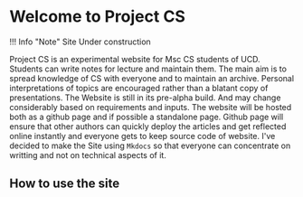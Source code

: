 # Welcome to Project CS

!!! Info "Note"
    Site Under construction

Project CS is an experimental website for Msc CS students of UCD. 
Students can write notes for lecture and maintain them. The main aim 
is to spread knowledge of CS with everyone and to maintain an archive. 
Personal interpretations of topics are encouraged rather than a blatant 
copy of presentations. 
The Website is still in its pre-alpha build. And may change considerably 
based on requirements and inputs. The website will be hosted both as a github page 
and if possible a standalone page. Github page will ensure that other authors 
can quickly deploy the articles and get reflected online instantly and everyone 
gets to keep source code of website.
I've decided to make the Site using `Mkdocs` so that everyone can concentrate on 
writting and not on technical aspects of it.

## How to use the site
